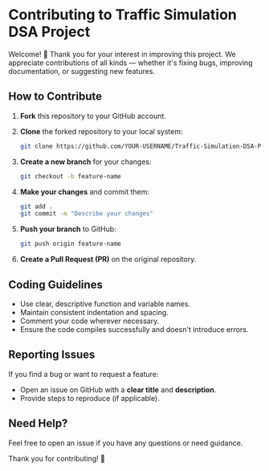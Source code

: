 # Contributing to Traffic Simulation DSA Project

Welcome! 👋 Thank you for your interest in improving this project. We appreciate contributions of all kinds — whether it's fixing bugs, improving documentation, or suggesting new features.

## How to Contribute

1. **Fork** this repository to your GitHub account.
2. **Clone** the forked repository to your local system:

   ```bash
   git clone https://github.com/YOUR-USERNAME/Traffic-Simulation-DSA-Project.git
   ```
3. **Create a new branch** for your changes:

   ```bash
   git checkout -b feature-name
   ```
4. **Make your changes** and commit them:

   ```bash
   git add .
   git commit -m "Describe your changes"
   ```
5. **Push your branch** to GitHub:

   ```bash
   git push origin feature-name
   ```
6. **Create a Pull Request (PR)** on the original repository.

## Coding Guidelines

- Use clear, descriptive function and variable names.
- Maintain consistent indentation and spacing.
- Comment your code wherever necessary.
- Ensure the code compiles successfully and doesn't introduce errors.

## Reporting Issues

If you find a bug or want to request a feature:
- Open an issue on GitHub with a **clear title** and **description**.
- Provide steps to reproduce (if applicable).

## Need Help?

Feel free to open an issue if you have any questions or need guidance.

Thank you for contributing! 🚀
